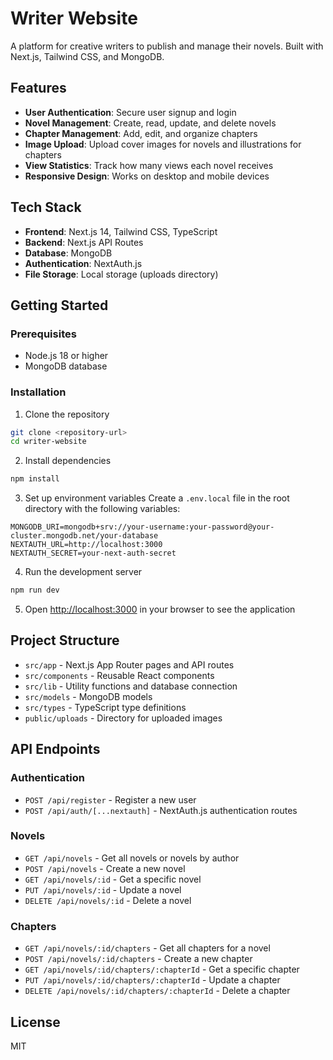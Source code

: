 # Writer Website

A platform for creative writers to publish and manage their novels. Built with Next.js, Tailwind CSS, and MongoDB.

## Features

- **User Authentication**: Secure user signup and login
- **Novel Management**: Create, read, update, and delete novels
- **Chapter Management**: Add, edit, and organize chapters
- **Image Upload**: Upload cover images for novels and illustrations for chapters
- **View Statistics**: Track how many views each novel receives
- **Responsive Design**: Works on desktop and mobile devices

## Tech Stack

- **Frontend**: Next.js 14, Tailwind CSS, TypeScript
- **Backend**: Next.js API Routes
- **Database**: MongoDB
- **Authentication**: NextAuth.js
- **File Storage**: Local storage (uploads directory)

## Getting Started

### Prerequisites

- Node.js 18 or higher
- MongoDB database

### Installation

1. Clone the repository
```bash
git clone <repository-url>
cd writer-website
```

2. Install dependencies
```bash
npm install
```

3. Set up environment variables
Create a `.env.local` file in the root directory with the following variables:
```
MONGODB_URI=mongodb+srv://your-username:your-password@your-cluster.mongodb.net/your-database
NEXTAUTH_URL=http://localhost:3000
NEXTAUTH_SECRET=your-next-auth-secret
```

4. Run the development server
```bash
npm run dev
```

5. Open [http://localhost:3000](http://localhost:3000) in your browser to see the application

## Project Structure

- `src/app` - Next.js App Router pages and API routes
- `src/components` - Reusable React components
- `src/lib` - Utility functions and database connection
- `src/models` - MongoDB models
- `src/types` - TypeScript type definitions
- `public/uploads` - Directory for uploaded images

## API Endpoints

### Authentication
- `POST /api/register` - Register a new user
- `POST /api/auth/[...nextauth]` - NextAuth.js authentication routes

### Novels
- `GET /api/novels` - Get all novels or novels by author
- `POST /api/novels` - Create a new novel
- `GET /api/novels/:id` - Get a specific novel
- `PUT /api/novels/:id` - Update a novel
- `DELETE /api/novels/:id` - Delete a novel

### Chapters
- `GET /api/novels/:id/chapters` - Get all chapters for a novel
- `POST /api/novels/:id/chapters` - Create a new chapter
- `GET /api/novels/:id/chapters/:chapterId` - Get a specific chapter
- `PUT /api/novels/:id/chapters/:chapterId` - Update a chapter
- `DELETE /api/novels/:id/chapters/:chapterId` - Delete a chapter

## License

MIT
